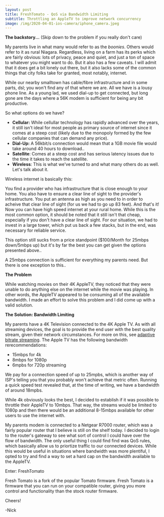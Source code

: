 ```yaml
---
layout: post
title: FreshTomato - QoS via Bandwidth Limiting
subtitle: Throttling an AppleTV to improve network concurrency
image: /img/2020-04-01-ios-camera/iphone_camera.jpeg
---
```


**The backstory...** (Skip down to the problem if you really don't care)

My parents live in what many would refer to as the *boonies*. Others would refer to it as rural Niagara. Regardless, living on a farm has its perks which are fairly obvious: lots of privacy, peace and quiet, and just a ton of space to whatever you might want to do. But it also has a few caveats. I will admit that it does get a bit lonely out there, but it also lacks some of the common things that city folks take for granted, most notably, internet.

While our nearby smalltown has cable/fibre infrastructure and in some parts, dsl; you won't find any of that where we are. All we have is a lousy phone line. As a young lad, we used dial-up to get connected, but long gone are the days where a 56K modem is sufficient for being any bit productive.

So what options do we have? 

- **Cellular:** While cellullar technology has rapidly advanced over the years, it still isn't ideal for most people as primary source of internet since it comes at a steep cost (likely due to the monopoly formed by the few cellular companies that can demand any price).
- **Dial-Up:** A 56kbit/s connection would mean that a 1GB movie file would take around 40 hours to download..
- **Satellite**: Comes at a steep cost and has serious latency issues due to the time it takes to reach the satellite.
- **Wireless**: This is what we've turned to and what many others do as well. Let's talk about it.

Wireless internet is basically this:



You find a provider who has infrastructure that is close enough to your home. You also have to ensure a clear line of sight to the provider's infrastructure. You put an antenna as high as you need to in order to acheive that clear line of sight (for us we had to go up 83 feet). And that's it! Now you can have high speed internet at your rural home. While this is the most common option, it should be noted that it still isn't that cheap, especially if you don't have a clear line of sight. For our situation, we had to invest in a large tower, which put us back a few stacks, but in the end, was necessary for reliable service.

This option still sucks from a price standpoint ($100/Month for 25mbps down/5mbps up) but it's by far the best you can get given the options presented above..

A 25mbps connection is sufficient for everything my parents need. But there is one exception to this..

**The Problem**

While watching movies on their 4K AppleTV, they noticed that they were unable to do anything else on the internet while the movie was playing. In other words, the AppleTV appeared to be consuming all of the available bandwidth. I made an effort to solve this problem and I did come up with a valid solution.

**The Solution: Bandwidth Limiting**

My parents have a 4K Television connected to the 4K Apple TV. As with all streaming devices, the goal is to provide the end user with the best quality stream, given their network circumstances. For more on this, see [adaptive bitrate streaming](https://en.wikipedia.org/wiki/Adaptive_bitrate_streaming). The Apple TV has the following bandwidth rerecommendations:

- 15mbps for 4k
- 8mbps for 1080p
- 6mpbs for 720p streaming

We pay for a connection speed of up to 25mpbs, which is another way of ISP's telling you that you probably won't achieve that metric often. Running a quick speed test revealed that, at the time of writing, we have a bandwidth of around 18mpbs. 

While 4k obviously looks the best, I decided to establish if it was possible to throttle their AppleTV to 10mbps. That way, the streams would be limited to 1080p and then there would be an additional 8-15mbps available for other users to use the internet with.

My parents modem is connected to a Netgear R7000 router, which was a fairly popular router that I believe is still on the shelf today. I decided to login to the router's gateway to see what sort of control I could have over the flow of bandwidth. The only useful thing I could find find was QoS rules, which basically allow us to priortize traffic to our connected devices. While this would be useful in situations where bandwidth was more plentiful, I opted to try and find a way to set a hard cap on the bandwidth available to the AppleTV. 

Enter: FreshTomato

Fresh Tomato is a fork of the popular Tomato firmware. Fresh Tomato is a firmware that you can run on your compatible router, giving you more control and functionality than the stock router firmware.













Cheers!

-Nick

